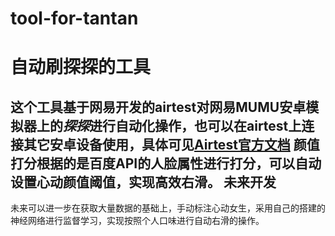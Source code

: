 # tool-for-tantan
自动刷探探的工具
===
这个工具基于网易开发的**airtest**对网易**MUMU安卓模拟器**上的*探探*进行自动化操作，也可以在airtest上连接其它安卓设备使用，具体可见[Airtest官方文档](https://airtest.readthedocs.io/zh_CN/latest/)
颜值打分根据的是百度API的人脸属性进行打分，可以自动设置心动颜值阈值，实现高效右滑。
未来开发
----
未来可以进一步在获取大量数据的基础上，手动标注心动女生，采用自己的搭建的神经网络进行监督学习，实现按照个人口味进行自动右滑的操作。
